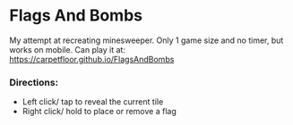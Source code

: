 # Flags And Bombs
My attempt at recreating minesweeper. Only 1 game size and no timer, but works on mobile. Can play it at: https://carpetfloor.github.io/FlagsAndBombs
### Directions:
- Left click/ tap to reveal the current tile
- Right click/ hold to place or remove a flag
